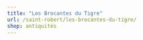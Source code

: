```yaml
---
title: "Les Brocantes du Tigre"
url: /saint-robert/les-brocantes-du-tigre/
shop: antiquités
---
```

